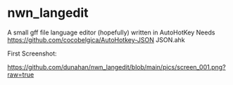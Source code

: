 # nwn_langedit
A small gff file language editor (hopefully) written in AutoHotKey
Needs https://github.com/cocobelgica/AutoHotkey-JSON JSON.ahk

First Screenshot:

https://github.com/dunahan/nwn_langedit/blob/main/pics/screen_001.png?raw=true

